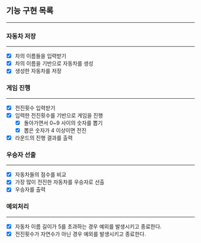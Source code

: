 ## 기능 구현 목록

---

### 자동차 저장

---

- [x]  차의 이름들을 입력받기
- [x]  차의 이름을 기반으로 자동차를 생성
- [x]  생성한 자동차를 저장

### 게임 진행

---

- [x]  전진횟수 입력받기
- [x]  입력한 전진횟수를 기반으로 게임을 진행
    - [x]  돌아가면서 0~9 사이의 숫자를 뽑기
    - [x]  뽑은 숫자가 4 이상이면 전진
- [x] 라운드의 진행 결과를 출력

### 우승자 선출

---

- [x]  자동차들의 점수를 비교
- [x]  가장 많이 전진한 자동차를 우승자로 선출
- [x]  우승자를 출력

### 예외처리

---

- [x]  자동차 이름 길이가 5를 초과하는 경우 예외를 발생시키고 종료한다.
- [x]  전진횟수가 자연수가 아닌 경우 예외를 발생시키고 종료한다.